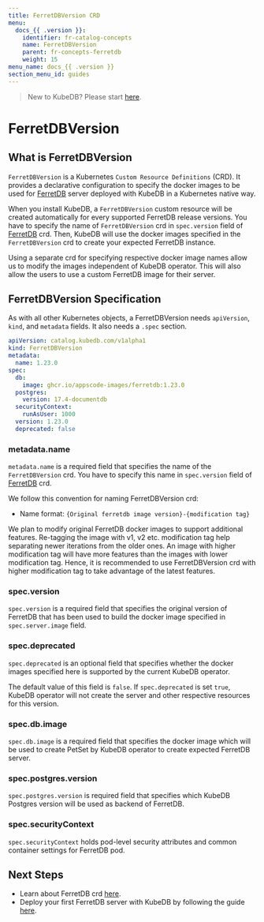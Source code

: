 ```yaml
---
title: FerretDBVersion CRD
menu:
  docs_{{ .version }}:
    identifier: fr-catalog-concepts
    name: FerretDBVersion
    parent: fr-concepts-ferretdb
    weight: 15
menu_name: docs_{{ .version }}
section_menu_id: guides
---
```


> New to KubeDB? Please start [here](/docs/README.md).

# FerretDBVersion

## What is FerretDBVersion

`FerretDBVersion` is a Kubernetes `Custom Resource Definitions` (CRD). It provides a declarative configuration to specify the docker images to be used for [FerretDB](https://ferretdb.com/) server deployed with KubeDB in a Kubernetes native way.

When you install KubeDB, a `FerretDBVersion` custom resource will be created automatically for every supported FerretDB release versions. You have to specify the name of `FerretDBVersion` crd in `spec.version` field of [FerretDB](/docs/guides/ferretdb/concepts/ferretdb.md) crd. Then, KubeDB will use the docker images specified in the `FerretDBVersion` crd to create your expected FerretDB instance.

Using a separate crd for specifying respective docker image names allow us to modify the images independent of KubeDB operator. This will also allow the users to use a custom FerretDB image for their server.

## FerretDBVersion Specification

As with all other Kubernetes objects, a FerretDBVersion needs `apiVersion`, `kind`, and `metadata` fields. It also needs a `.spec` section.

```yaml
apiVersion: catalog.kubedb.com/v1alpha1
kind: FerretDBVersion
metadata:
  name: 1.23.0
spec:
  db:
    image: ghcr.io/appscode-images/ferretdb:1.23.0
  postgres:
    version: 17.4-documentdb    
  securityContext:
    runAsUser: 1000
  version: 1.23.0
  deprecated: false
```

### metadata.name

`metadata.name` is a required field that specifies the name of the `FerretDBVersion` crd. You have to specify this name in `spec.version` field of [FerretDB](/docs/guides/ferretdb/concepts/ferretdb.md) crd.

We follow this convention for naming FerretDBVersion crd:

- Name format: `{Original ferretdb image version}-{modification tag}`

We plan to modify original FerretDB docker images to support additional features. Re-tagging the image with v1, v2 etc. modification tag help separating newer iterations from the older ones. An image with higher modification tag will have more features than the images with lower modification tag. Hence, it is recommended to use FerretDBVersion crd with higher modification tag to take advantage of the latest features.

### spec.version

`spec.version` is a required field that specifies the original version of FerretDB that has been used to build the docker image specified in `spec.server.image` field.

### spec.deprecated

`spec.deprecated` is an optional field that specifies whether the docker images specified here is supported by the current KubeDB operator.

The default value of this field is `false`. If `spec.deprecated` is set `true`, KubeDB operator will not create the server and other respective resources for this version.

### spec.db.image

`spec.db.image` is a required field that specifies the docker image which will be used to create PetSet by KubeDB operator to create expected FerretDB server.

### spec.postgres.version

`spec.postgres.version` is required field that specifies which KubeDB Postgres version will be used as backend of FerretDB.

### spec.securityContext

`spec.securityContext` holds pod-level security attributes and common container settings for FerretDB pod.

## Next Steps

- Learn about FerretDB crd [here](/docs/guides/ferretdb/concepts/catalog.md).
- Deploy your first FerretDB server with KubeDB by following the guide [here](/docs/guides/ferretdb/quickstart/quickstart.md).